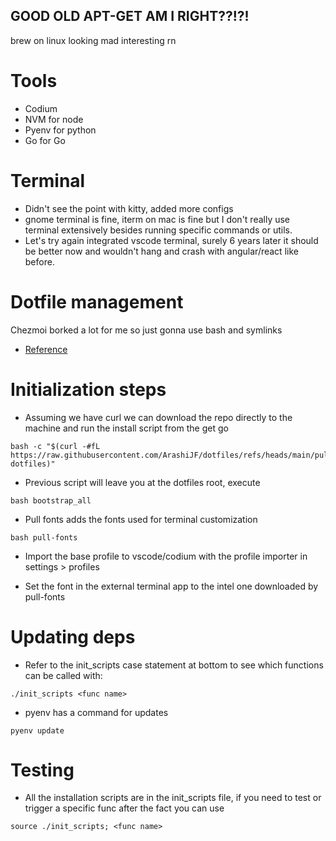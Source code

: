 ## GOOD OLD APT-GET AM I RIGHT??!?!

brew on linux looking mad interesting rn

# Tools

- Codium
- NVM for node
- Pyenv for python
- Go for Go

# Terminal

- Didn't see the point with kitty, added more configs
- gnome terminal is fine, iterm on mac is fine but I don't really use terminal extensively besides running specific commands or utils.
- Let's try again integrated vscode terminal, surely 6 years later it should be better now and wouldn't hang and crash with angular/react like before.

# Dotfile management

Chezmoi borked a lot for me so just gonna use bash and symlinks

- [Reference](https://freddiecarthy.com/blog/make-your-dotfiles-portable-with-git-and-a-simple-bash-script)

# Initialization steps

- Assuming we have curl we can download the repo directly to the machine and run the install script from the get go

```
bash -c "$(curl -#fL https://raw.githubusercontent.com/ArashiJF/dotfiles/refs/heads/main/pull-dotfiles)"
```

- Previous script will leave you at the dotfiles root, execute

```
bash bootstrap_all
```

- Pull fonts adds the fonts used for terminal customization

```
bash pull-fonts
```

- Import the base profile to vscode/codium with the profile importer in settings > profiles

- Set the font in the external terminal app to the intel one downloaded by pull-fonts

# Updating deps
- Refer to the init_scripts case statement at bottom to see which functions can be called with:
```
./init_scripts <func name>
```
- pyenv has a command for updates
```
pyenv update
```

# Testing

- All the installation scripts are in the init_scripts file, if you need to test or trigger a specific func after the fact you can use

```
source ./init_scripts; <func name>
```
